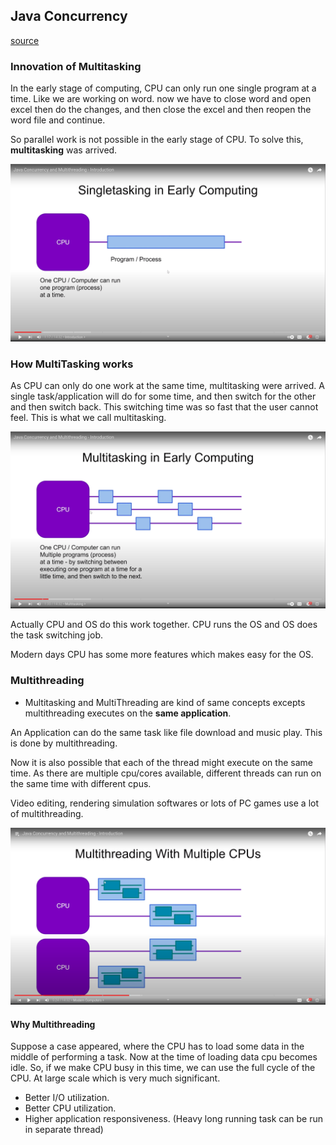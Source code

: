 ## Java Concurrency

[source](https://www.youtube.com/watch?v=mTGdtC9f4EU&list=PLL8woMHwr36EDxjUoCzboZjedsnhLP1j4&index=1&ab_channel=JakobJenkov)

### Innovation of Multitasking
In the early stage of computing, CPU can only run one single program at a time. Like we are working on word. now we have 
to close word and open excel then do the changes, and then close the excel and then reopen the word file and continue.

So parallel work is not possible in the early stage of CPU. To solve this, **multitasking** was arrived.

![pic](single_task_at_early_computing.png)


### How MultiTasking works
As CPU can only do one work at the same time, multitasking were arrived. A single task/application will do for some time,
and then switch for the other and then switch back. This switching time was so fast that the user cannot feel. This is 
what we call multitasking.

![pic](multitasking_in_early_stage.png)

Actually CPU and OS do this work together. CPU runs the OS and OS does the task switching job.

Modern days CPU has some more features which makes easy for the OS.

### Multithreading
* Multitasking and MultiThreading are kind of same concepts excepts multithreading executes on the **same application**.

An Application can do the same task like file download and music play. This is done by multithreading.

Now it is also possible that each of the thread might execute on the same time. As there are multiple cpu/cores available,
different threads can run on the same time with different cpus.

Video editing, rendering simulation softwares or lots of PC games use a lot of multithreading.

![pic3](multiple_thread_on_multiple_cpus.png)

#### Why Multithreading

Suppose a case appeared, where the CPU has to load some data in the middle of performing a task.
Now at the time of loading data cpu becomes idle. So, if we make CPU busy in this time, we can use the full cycle of the
CPU. At large scale which is very much significant.

* Better I/O utilization.
* Better CPU utilization.
* Higher application responsiveness. (Heavy long running task can be run in separate thread)